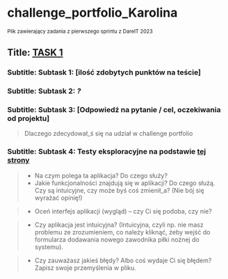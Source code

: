 # challenge_portfolio_Karolina
<sub> Plik zawierający zadania z pierwszego sprintu z DareIT 2023
  
## Title: [TASK 1](#TASK-1)
  
### Subtitle: Subtask 1: [ilość zdobytych punktów na teście]
  
### Subtitle: Subtask 2: ***?***
  
### Subtitle: Subtask 3: [Odpowiedź na pytanie / cel, oczekiwania od projektu]
> Dlaczego zdecydował_ś się na udział w challenge portfolio
  
### Subtitle: Subtask 4: Testy eksploracyjne na podstawie [tej strony](https://url6405.circle.so/ls/click?upn=kwbwkXnZT32McfWCrnlzohrrzmJl0FdCrPNYFeExGRupuKOWxL3SRDijXgSLkpsWkAYFbk-2FbK4pd3TjJ2LtD4g-3D-3Dhwhr_U5Lv1wU5VRexpMaNRwFFyodbZkCZw8GlxZFvBQlnFrNGc6W9hqNpURZYqqBeLvdEDkKNUnHlYdA4C938wTn1DI3XamE-2FHVs5dolvXKj6piyN1PwIsrbNT7RIN6S1F5pTUb0c3wWBTwktEiLA7Lwkap72KuINBVRqLrrt6DrtmlDa6K2Dk8ONWql0E6Qra-2FaAFtNUagm0PevgK6WHeLiv9w-3D-3D)
> - Na czym polega ta aplikacja? Do czego służy?
> - Jakie funkcjonalności znajdują się w aplikacji? Do czego służą. Czy są intuicyjne, czy może byś coś zmienił_a? (Nie bój się wyrażać opinię!)
  
> - Oceń interfejs aplikacji (wygląd) – czy Ci się podoba, czy nie?
  
> - Czy aplikacja jest intuicyjna? (Intuicyjna, czyli np. nie masz problemu ze zrozumieniem, co należy kliknąć, żeby wejść do formularza dodawania nowego zawodnika piłki nożnej do systemu).
  
> - Czy zauważasz jakieś błędy? Albo coś wydaje Ci się błędem? Zapisz swoje przemyślenia w pliku. 
